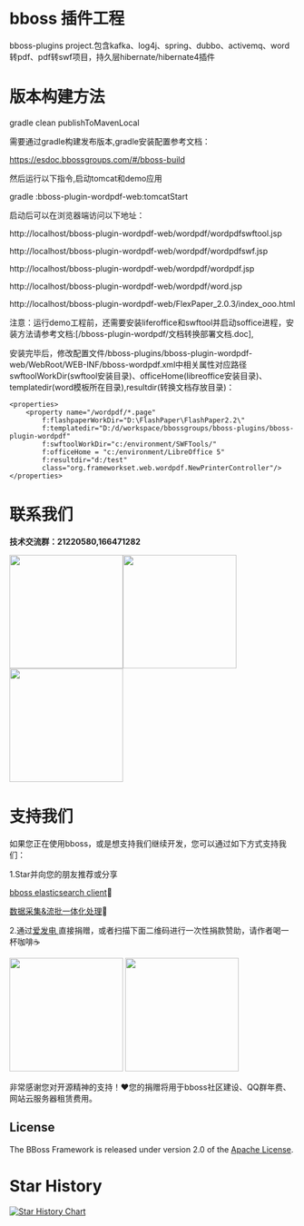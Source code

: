# bboss 插件工程

bboss-plugins project.包含kafka、log4j、spring、dubbo、activemq、word转pdf、pdf转swf项目，持久层hibernate/hibernate4插件

# 版本构建方法

gradle clean publishToMavenLocal

需要通过gradle构建发布版本,gradle安装配置参考文档：

https://esdoc.bbossgroups.com/#/bboss-build



然后运行以下指令,启动tomcat和demo应用

gradle :bboss-plugin-wordpdf-web:tomcatStart

启动后可以在浏览器端访问以下地址：

http://localhost/bboss-plugin-wordpdf-web/wordpdf/wordpdfswftool.jsp

http://localhost/bboss-plugin-wordpdf-web/wordpdf/wordpdfswf.jsp

http://localhost/bboss-plugin-wordpdf-web/wordpdf/wordpdf.jsp

http://localhost/bboss-plugin-wordpdf-web/wordpdf/word.jsp

http://localhost/bboss-plugin-wordpdf-web/FlexPaper_2.0.3/index_ooo.html


注意：运行demo工程前，还需要安装liferoffice和swftool并启动soffice进程，安装方法请参考文档:[/bboss-plugin-wordpdf/文档转换部署文档.doc],

安装完毕后，修改配置文件/bboss-plugins/bboss-plugin-wordpdf-web/WebRoot/WEB-INF/bboss-wordpdf.xml中相关属性对应路径swftoolWorkDir(swftool安装目录)、officeHome(libreoffice安装目录)、templatedir(word模板所在目录),resultdir(转换文档存放目录)：

```
<properties>
    <property name="/wordpdf/*.page"    		
		f:flashpaperWorkDir="D:\FlashPaper\FlashPaper2.2\"   
		f:templatedir="D:/d/workspace/bbossgroups/bboss-plugins/bboss-plugin-wordpdf"
		f:swftoolWorkDir="c:/environment/SWFTools/" 	
		f:officeHome = "c:/environment/LibreOffice 5"	
		f:resultdir="d:/test"
    	class="org.frameworkset.web.wordpdf.NewPrinterController"/>
</properties>
```



# 联系我们

**技术交流群：21220580,166471282**

<img src="https://esdoc.bbossgroups.com/images/qrcode.jpg"  height="200" width="200"><img src="https://esdoc.bbossgroups.com/images/douyin.png"  height="200" width="200"><img src="https://esdoc.bbossgroups.com/images/wvidio.png"  height="200" width="200">


# 支持我们

如果您正在使用bboss，或是想支持我们继续开发，您可以通过如下方式支持我们：

1.Star并向您的朋友推荐或分享

[bboss elasticsearch client](https://gitee.com/bboss/bboss-elastic)🚀

[数据采集&流批一体化处理](https://gitee.com/bboss/bboss-elastic-tran)🚀

2.通过[爱发电 ](https://afdian.net/a/bbossgroups)直接捐赠，或者扫描下面二维码进行一次性捐款赞助，请作者喝一杯咖啡☕️

<img src="https://esdoc.bbossgroups.com/images/alipay.png"  height="200" width="200">

<img src="https://esdoc.bbossgroups.com/images/wchat.png"   height="200" width="200" />

非常感谢您对开源精神的支持！❤您的捐赠将用于bboss社区建设、QQ群年费、网站云服务器租赁费用。


## License

The BBoss Framework is released under version 2.0 of the [Apache License][].

[Apache License]: http://www.apache.org/licenses/LICENSE-2.0

# Star History

[![Star History Chart](https://api.star-history.com/svg?repos=bbossgroups/bboss-plugins&type=Date)](https://star-history.com/#bbossgroups/bboss-plugins&Date)


